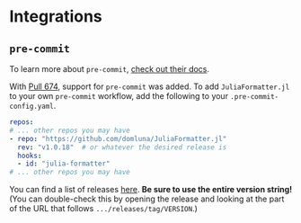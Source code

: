 # Integrations

## `pre-commit`

To learn more about `pre-commit`, [check out their docs](https://pre-commit.com).

With [Pull 674](https://github.com/domluna/JuliaFormatter.jl/pull/674), support for 
`pre-commit` was added. To add `JuliaFormatter.jl` to your own `pre-commit` workflow,
add the following to your `.pre-commit-config.yaml`.

```yaml
repos:
# ... other repos you may have
- repo: "https://github.com/domluna/JuliaFormatter.jl"
  rev: "v1.0.18"  # or whatever the desired release is
  hooks:
  - id: "julia-formatter"
# ... other repos you may have
```

You can find a list of releases [here](https://github.com/domluna/JuliaFormatter.jl/releases).
**Be sure to use the entire version string!** (You can double-check this by opening the
release and looking at the part of the URL that follows `.../releases/tag/VERSION`.)